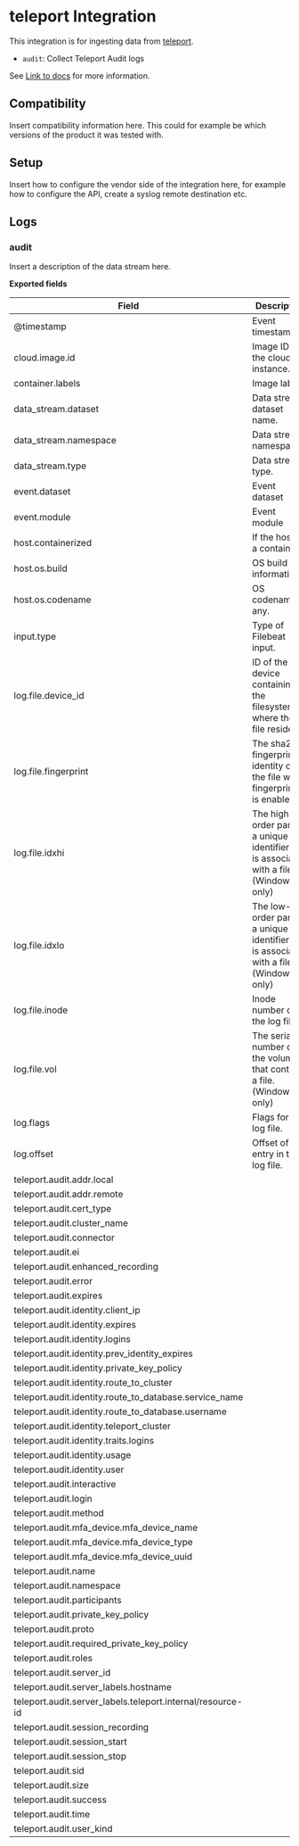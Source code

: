 # teleport Integration

This integration is for ingesting data from [teleport](https://example.com/).

- `audit`: Collect Teleport Audit logs

See [Link to docs](https://example.com/docs) for more information.

## Compatibility

Insert compatibility information here. This could for example be which versions of the product it was tested with.

## Setup

Insert how to configure the vendor side of the integration here, for example how to configure the API, create a syslog remote destination etc.

## Logs

### audit

Insert a description of the data stream here.

**Exported fields**

| Field | Description | Type |
|---|---|---|
| @timestamp | Event timestamp. | date |
| cloud.image.id | Image ID for the cloud instance. | keyword |
| container.labels | Image labels. | object |
| data_stream.dataset | Data stream dataset name. | constant_keyword |
| data_stream.namespace | Data stream namespace. | constant_keyword |
| data_stream.type | Data stream type. | constant_keyword |
| event.dataset | Event dataset | constant_keyword |
| event.module | Event module | constant_keyword |
| host.containerized | If the host is a container. | boolean |
| host.os.build | OS build information. | keyword |
| host.os.codename | OS codename, if any. | keyword |
| input.type | Type of Filebeat input. | keyword |
| log.file.device_id | ID of the device containing the filesystem where the file resides. | keyword |
| log.file.fingerprint | The sha256 fingerprint identity of the file when fingerprinting is enabled. | keyword |
| log.file.idxhi | The high-order part of a unique identifier that is associated with a file. (Windows-only) | keyword |
| log.file.idxlo | The low-order part of a unique identifier that is associated with a file. (Windows-only) | keyword |
| log.file.inode | Inode number of the log file. | keyword |
| log.file.vol | The serial number of the volume that contains a file. (Windows-only) | keyword |
| log.flags | Flags for the log file. | keyword |
| log.offset | Offset of the entry in the log file. | long |
| teleport.audit.addr.local |  | keyword |
| teleport.audit.addr.remote |  | keyword |
| teleport.audit.cert_type |  | keyword |
| teleport.audit.cluster_name |  | keyword |
| teleport.audit.connector |  | keyword |
| teleport.audit.ei |  | long |
| teleport.audit.enhanced_recording |  | boolean |
| teleport.audit.error |  | keyword |
| teleport.audit.expires |  | keyword |
| teleport.audit.identity.client_ip |  | keyword |
| teleport.audit.identity.expires |  | keyword |
| teleport.audit.identity.logins |  | keyword |
| teleport.audit.identity.prev_identity_expires |  | keyword |
| teleport.audit.identity.private_key_policy |  | keyword |
| teleport.audit.identity.route_to_cluster |  | keyword |
| teleport.audit.identity.route_to_database.service_name |  | keyword |
| teleport.audit.identity.route_to_database.username |  | keyword |
| teleport.audit.identity.teleport_cluster |  | keyword |
| teleport.audit.identity.traits.logins |  | keyword |
| teleport.audit.identity.usage |  | keyword |
| teleport.audit.identity.user |  | keyword |
| teleport.audit.interactive |  | boolean |
| teleport.audit.login |  | keyword |
| teleport.audit.method |  | keyword |
| teleport.audit.mfa_device.mfa_device_name |  | keyword |
| teleport.audit.mfa_device.mfa_device_type |  | keyword |
| teleport.audit.mfa_device.mfa_device_uuid |  | keyword |
| teleport.audit.name |  | keyword |
| teleport.audit.namespace |  | keyword |
| teleport.audit.participants |  | keyword |
| teleport.audit.private_key_policy |  | keyword |
| teleport.audit.proto |  | keyword |
| teleport.audit.required_private_key_policy |  | keyword |
| teleport.audit.roles |  | keyword |
| teleport.audit.server_id |  | keyword |
| teleport.audit.server_labels.hostname |  | keyword |
| teleport.audit.server_labels.teleport.internal/resource-id |  | keyword |
| teleport.audit.session_recording |  | keyword |
| teleport.audit.session_start |  | keyword |
| teleport.audit.session_stop |  | keyword |
| teleport.audit.sid |  | keyword |
| teleport.audit.size |  | keyword |
| teleport.audit.success |  | boolean |
| teleport.audit.time |  | keyword |
| teleport.audit.user_kind |  | long |

